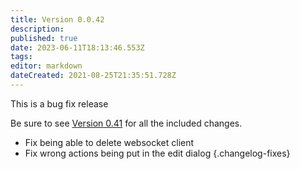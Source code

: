 ```yaml
---
title: Version 0.0.42
description: 
published: true
date: 2023-06-11T18:13:46.553Z
tags: 
editor: markdown
dateCreated: 2021-08-25T21:35:51.728Z
---
```


This is a bug fix release

Be sure to see [Version 0.41](https://github.com/nate1280/ChannelPointHandler/wiki/Version-0.41) for all the included changes.

* Fix being able to delete websocket client
* Fix wrong actions being put in the edit dialog
{.changelog-fixes}